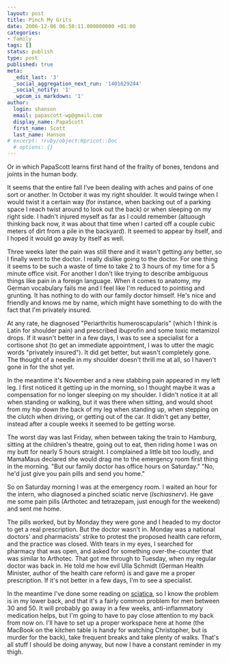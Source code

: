 ```yaml
---
layout: post
title: Pinch My Grits
date: 2006-12-06 06:50:11.000000000 +01:00
categories:
- family
tags: []
status: publish
type: post
published: true
meta:
  _edit_last: '3'
  _social_aggregation_next_run: '1401629244'
  _social_notify: '1'
  _wpcom_is_markdown: '1'
author:
  login: shanson
  email: papascott-wp@gmail.com
  display_name: PapaScott
  first_name: Scott
  last_name: Hanson
# excerpt: !ruby/object:Hpricot::Doc
  # options: {}
---
```

<p>Or in which PapaScott learns first hand of the frailty of bones, tendons and joints in the human body.</p>
<p>It seems that the entire fall I've been dealing with aches and pains of one sort or another. In October it was my right shoulder. It would twinge when I would twist it a certain way (for instance, when backing out of a parking space I reach twist around to look out the back) or when sleeping on my right side. I hadn't injured myself as far as I could remember (altuough thinking back now, it was about that time when I carted off a couple cubic meters of dirt from a pile in the backyard). It seemed to appear by itself, and I hoped it would go away by itself as well.</p>
<p>Three weeks later the pain was still there and it wasn't getting any better, so I finally went to the doctor. I really dislike going to the doctor. For one thing it seems to be such a waste of time to take 2 to 3 hours of my time for a 5 minute office visit. For another I don't like trying to describe ambiguous things like pain in a foreign language. When it comes to anatomy, my German vocabulary fails me and I feel like I'm reduced to pointing and grunting. It has nothing to do with our family doctor himself. He's nice and friendly and knows me by name, which might have something to do with the fact that I'm privately insured.</p>
<p>At any rate, he diagnosed "Periarthritis humeroscapularis" (which I think is Latin for shoulder pain) and prescribed ibuprofin and some toxic metamizol drops. If it wasn't better in a few days, I was to see a specialist for a cortisone shot (to get an immediate appointment, I was to utter the magic words "privately insured"). It did get better, but wasn't completely gone. The thought of a needle in my shoulder doesn't thrill me at all, so I haven't gone in for the shot yet.</p>
<p>In the meantime it's November and a new stabbing pain appeared in my left leg. I first noticed it getting up in the morning, so I thought maybe it was a compensation for no longer sleeping on my shoulder. I didn't notice it at all when standing or walking, but it was there when sitting, and would shoot from my hip down the back of my leg when standing up, when stepping on the clutch when driving, or getting out of the car. It didn't get any better, instead after a couple weeks it seemed to be getting worse.</p>
<p>The worst day was last Friday, when between taking the train to Hamburg, sitting at the children's theatre, going out to eat, then riding home I was on my butt for nearly 5 hours straight. I complained a little bit too loudly, and MamaMaus declared she would drag me to the emergency room first thing in the morning. "But our family doctor has office hours on Saturday." "No, he'd just give you pain pills and send you home."</p>
<p>So on Saturday morning I was at the emergency room. I waited an hour for the intern, who diagnosed a pinched sciatic nerve (<em>Ischiasnerv</em>). He gave me some pain pills (Arthotec and tetrazepam, just enough for the weekend) and sent me home.</p>
<p>The pills worked, but by Monday they were gone and I headed to my doctor to get a real prescription. But the doctor wasn't in. Monday was a national doctors' and pharmacists' strike to protest the proposed health care reform, and the practice was closed. With tears in my eyes, I searched for pharmacy that was open, and asked for something over-the-counter that was similar to Arthotec. That got me through to Tuesday, when my regular doctor was back in. He told me how evil Ulla Schmidt (German Health Minister, author of the health care reform) is and gave me a proper prescription. If it's not better in a few days, I'm to see a specialist.</p>
<p>In the meantime I've done some reading on <a href="http://www.spine-health.com/topics/cd/d_sciatica/sc01.html">sciatica</a>, so I know the problem is in my lower back, and that it's a fairly common problem for men between 30 and 50. It will probably go away in a few weeks, anti-inflammatory medication helps, but I'm going to have to pay close attention to my back from now on. I'll have to set up a proper workspace here at home (the MacBook on the kitchen table is handy for watching Christopher, but is murder for the back), take frequent breaks and take plenty of walks. That's all stuff I should be doing anyway, but now I have a constant reminder in my thigh.</p>
